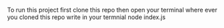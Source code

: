 To run this project first clone this repo
then open your terminal where ever you cloned this repo
write in your termnial              node index.js
